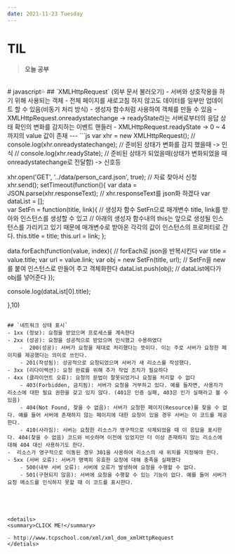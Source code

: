 ```yaml
---
date: 2021-11-23 Tuesday
---
```


# TIL

> **오늘 공부**
<br />
# javascript💦
## `XMLHttpRequest` (외부 문서 불러오기)
- 서버와 상호작용을 하기 위해 사용되는 객체
- 전체 페이지를 새로고침 하지 않고도 데이터를 일부만 업데이트 할 수 있음(비동기 처리 방식)
- 생성자 함수처럼 사용하여 객체를 만들 수 있음
- XMLHttpRequest.onreadystatechange -> readyState라는 서버로부터의 응답 상태 확인의 변화를 감지하는 이벤트 핸들러
- XMLHttpRequest.readyState -> 0 ~ 4까지의 value 값이 존재 
---
```js
var xhr = new XMLHttpRequest();
// console.log(xhr.onreadystatechange); // 준비된 상태가 변화를 감지 했을때 -> 인식
// console.log(xhr.readyState); // 준비된 상태가 되었을때(상태가 변화되었을 때 onreadystatechange로 전달함) -> 신호등

xhr.open('GET', '../data/person_card.json', true); // 자료 찾아서 신청
xhr.send();
setTimeout(function(){
  var data = JSON.parse(xhr.responseText); // xhr.responseText를 json화 하겠다
  var dataList = [];   
  var SetFn = function(title, link){ // 생성자 함수 SetFn으로 매개변수 title, link를 받아와 인스턴스를 생성할 수 있고 
          // 아래의 생성자 함수내의 this는 앞으로 생성될 인스턴스를 가리키고 있기 때문에 매개변수로 받아온 각각의 값이 인스턴스의 프로퍼티로 간다.
    this.title = title;
    this.url = link;
  };

  data.forEach(function(value, index){ // forEach로 json을 반복시킨다
    var title = value.title; 
    var url = value.link;
    var obj = new SetFn(title, url); // SetFn을 new를 붙여 인스턴스로 만들어 주고 객체화한다
    dataList.push(obj); // dataList에다가 obj를 넣어준다
  });
  
  console.log(dataList[0].title);

},10)
```

## `네트워크 상태 표시`
- 1xx (정보): 요청을 받았으며 프로세스를 계속한다
- 2xx (성공): 요청을 성공적으로 받았으며 인식했고 수용하였다
    -  200(성공): 서버가 요청을 제대로 처리했다는 뜻이다. 이는 주로 서버가 요청한 페이지를 제공했다는 의미로 쓰인다.
    - 201(작성됨): 성공적으로 요청되었으며 서버가 새 리소스를 작성했다.
- 3xx (리다이렉션): 요청 완료를 위해 추가 작업 조치가 필요하다
- 4xx (클라이언트 오류): 요청의 문법이 잘못되었거나 요청을 처리할 수 없다
    - 403(Forbidden, 금지됨): 서버가 요청을 거부하고 있다. 예를 들자면, 사용자가 리소스에 대한 필요 권한을 갖고 있지 않다. (401은 인증 실패, 403은 인가 실패라고 볼 수 있음)
    - 404(Not Found, 찾을 수 없음): 서버가 요청한 페이지(Resource)를 찾을 수 없다. 예를 들어 서버에 존재하지 않는 페이지에 대한 요청이 있을 경우 서버는 이 코드를 제공한다.
    - 410(사라짐): 서버는 요청한 리소스가 영구적으로 삭제되었을 때 이 응답을 표시한다. 404(찾을 수 없음) 코드와 비슷하며 이전에 있었지만 더 이상 존재하지 않는 리소스에 대해 404 대신 사용하기도 한다. 
-  리소스가 영구적으로 이동된 경우 301을 사용하여 리소스의 새 위치를 지정해야 한다.
- 5xx (서버 오류): 서버가 명백히 유효한 요청에 대해 충족을 실패했다
    - 500(내부 서버 오류): 서버에 오류가 발생하여 요청을 수행할 수 없다.
    - 501(구현되지 않음): 서버에 요청을 수행할 수 있는 기능이 없다. 예를 들어 서버가 요청 메소드를 인식하지 못할 때 이 코드를 표시한다.





<details>
<summary>CLICK ME!</summary>  

- http://www.tcpschool.com/xml/xml_dom_xmlHttpRequest
</detials>  
